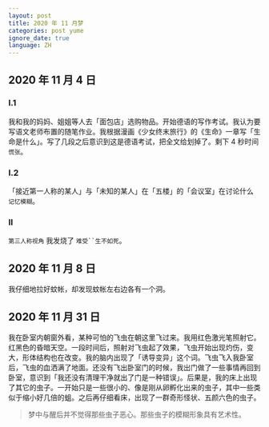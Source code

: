 ```yaml
---
layout: post
title: 2020 年 11 月梦
categories: post yume
ignore_date: true
language: ZH
---
```

## 2020 年 11 月 4 日

### I.1

我和我的妈妈、姐姐等人去「面包店」选购物品。开始德语的写作考试。我认为要写语文老师布置的随笔作业。我根据漫画《少女终末旅行》的《生命》一章写「生命是什么」。写了几段之后意识到这是德语考试，把全文给划掉了。剩下 4 秒时间 `慌张`。

### I.2

「接近第一人称的某人」与「未知的某人」在「五楼」的「会议室」在讨论什么 `记忆模糊`。

### II

`第三人称视角` 我发烧了 `难受``生不如死`。

## 2020 年 11 月 8 日

我仔细地拉好蚊帐，却发现蚊帐左右边各有一个洞。

## 2020 年 11 月 31 日

我在卧室内朝窗外看，某种可怕的飞虫在朝这里飞过来。我用红色激光笔照射它。红黑色的昏暗天空。一段时间后，照射对飞虫起了效果，飞虫开始出现灼伤，变大，形体结构也在改变。我的脑内出现了「诱导变异」这个词。飞虫飞入我卧室后，飞虫的血洒满了地面。还没有飞出卧室门的时候，我出门做了一些事情再回到卧室，意识到「我还没有清理干净就出了门是一种错误」。后果是，我的床上出现了其它的虫子。一开始只是一些很小的、像是刚从卵孵化出来的虫子，其中一些类似于缩小好几倍的蛆。之后再仔细看床，出现了一群奇形怪状、五颜六色的虫子。

> 梦中与醒后并不觉得那些虫子恶心。那些虫子的模糊形象具有艺术性。
